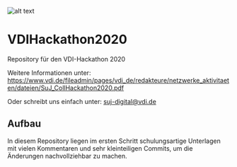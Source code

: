 ![alt text](https://www.vdi.de/typo3conf/ext/vdi/Resources/Public/Images/Logo/VDI.png "VDI")



# VDIHackathon2020
Repository für den VDI-Hackathon 2020

Weitere Informationen unter: https://www.vdi.de/fileadmin/pages/vdi_de/redakteure/netzwerke_aktivitaeten/dateien/SuJ_CollHackathon2020.pdf

Oder schreibt uns einfach unter: suj-digital@vdi.de

## Aufbau

In diesem Repository liegen im ersten Schritt schulungsartige Unterlagen mit vielen Kommentaren und sehr kleinteiligen Commits, um die Änderungen nachvollziehbar zu machen.
